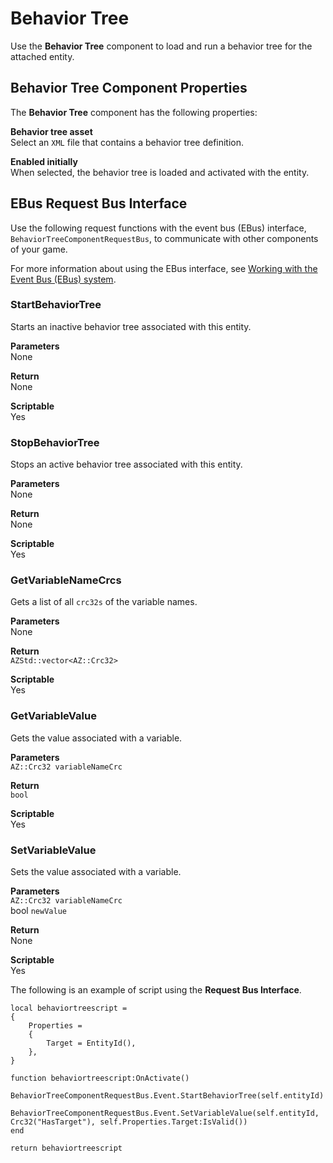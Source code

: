 # Behavior Tree<a name="component-behavior-tree"></a>

Use the **Behavior Tree** component to load and run a behavior tree for the attached entity\.

## Behavior Tree Component Properties<a name="component-behavior-tree-properties"></a>

The **Behavior Tree** component has the following properties:

**Behavior tree asset**  
Select an `XML` file that contains a behavior tree definition\.

**Enabled initially**  
When selected, the behavior tree is loaded and activated with the entity\.

## EBus Request Bus Interface<a name="component-behavior-tree-ebusrequest"></a>

Use the following request functions with the event bus \(EBus\) interface, `BehaviorTreeComponentRequestBus`, to communicate with other components of your game\.

For more information about using the EBus interface, see [Working with the Event Bus \(EBus\) system](ebus-intro.md)\.

### StartBehaviorTree<a name="navigation-ebus-startbehaviortree"></a>

Starts an inactive behavior tree associated with this entity\.

**Parameters**  
None

**Return**  
None

**Scriptable**  
Yes

### StopBehaviorTree<a name="navigation-ebus-stopbehaviortree"></a>

Stops an active behavior tree associated with this entity\.

**Parameters**  
None

**Return**  
None

**Scriptable**  
Yes

### GetVariableNameCrcs<a name="navigation-ebus-getvariablenamecrcs"></a>

Gets a list of all `crc32s` of the variable names\.

**Parameters**  
None

**Return**  
`AZStd::vector<AZ::Crc32>`

**Scriptable**  
Yes

### GetVariableValue<a name="navigation-ebus-getvariablevalue"></a>

Gets the value associated with a variable\.

**Parameters**  
`AZ::Crc32 variableNameCrc`

**Return**  
`bool`

**Scriptable**  
Yes

### SetVariableValue<a name="navigation-ebus-setvariablevalue"></a>

Sets the value associated with a variable\.

**Parameters**  
`AZ::Crc32 variableNameCrc`  
bool `newValue`

**Return**  
None

**Scriptable**  
Yes

The following is an example of script using the **Request Bus Interface**\.

```
local behaviortreescript =
{
    Properties =
    {
        Target = EntityId(),
    },
}
   
function behaviortreescript:OnActivate()
    BehaviorTreeComponentRequestBus.Event.StartBehaviorTree(self.entityId)
    BehaviorTreeComponentRequestBus.Event.SetVariableValue(self.entityId, Crc32("HasTarget"), self.Properties.Target:IsValid())
end
 
return behaviortreescript
```